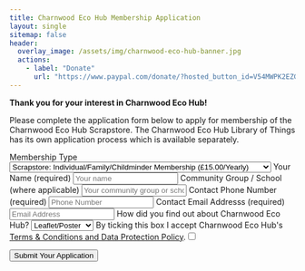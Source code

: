 ```yaml
---
title: Charnwood Eco Hub Membership Application
layout: single
sitemap: false
header:
  overlay_image: /assets/img/charnwood-eco-hub-banner.jpg
  actions:
    - label: "Donate"
      url: "https://www.paypal.com/donate/?hosted_button_id=V54MWPK2EZGPY"
---
```


**Thank you for your interest in Charnwood Eco Hub!**

Please complete the application form below to apply for membership of the Charnwood Eco Hub Scrapstore. The Charnwood Eco Hub Library of Things has its own application process which is available separately.

<form id="signup_form" method="POST" action="https://script.google.com/macros/s/AKfycbznGrjwMz91HIu8LhqD1cYvy_H8Rc6ccdUPRzjq4JlPggbU1i6lqC01ZJRiKHdWpWO3_g/exec">
<label for="Membership_Type">Membership Type</label>
<select id="Membership_Type" name="Membership_Type" type="text" required>
<option value="Scrapstore:Indiv">Scrapstore: Individual/Family/Childminder Membership (£15.00/Yearly)</option>
<option value="Scrapstore:Disc">Scrapstore: Student/Low income/Unwaged Membership (£10.00/Yearly)</option>
<option value="Scrapstore:Group">Scrapstore: Community Groups/Schools Membership (from £40.00/Yearly)</option>
</select>
<label for="Name">Your Name (required)</label>
<input id="Name" name="Name" type="text" placeholder="Your name" required>
<label for="Organisation">Community Group / School (where applicable)</label>
<input id="Organisation" name="Organisation" type="text" placeholder="Your community group or school's name">
<label for="Phone">Contact Phone Number (required)</label>
<input id="Phone" name="Phone" type="text" placeholder="Phone Number" required>
<label for="Email">Contact Email Addresss (required)</label>
<input id="Email" name="Email" type="email" placeholder="Email Address">
<label for="How_Found">How did you find out about Charnwood Eco Hub?</label>
<select name="How_Found" type="text">
<option value="Leaflet_Poster">Leaflet/Poster</option>
<option value="Website">Website</option>
<option value="Word_of_mouth">Word of mouth</option>
<option value="Social_Media">Social Media</option>
<option value="Other">Other</option>
</select>
<label for="Accepted_Policies" required>By ticking this box I accept Charnwood Eco Hub's <a href="/policies">Terms & Conditions and Data Protection Policy</a>.</label><input id="Accepted_Policies" name="Accepted_Policies" value="yes" type="checkbox">
<div id="foo">
<p>
</p>
</div>
<button type="submit">Submit Your Application</button>
</form>

<script type = "text/javascript" >
    window.addEventListener("DOMContentLoaded", function() {
        const yourForm = document.getElementById('signup_form');
        yourForm.addEventListener("submit", function(e) {
            e.preventDefault();
            const data = new FormData(yourForm);
            const action = e.target.action;
            fetch(action, {
                method: 'POST',
                body: data,
            }).then(() => {
                window.location.replace('https://charnwoodecohub.org/next-steps')
            })
        })
    });
</script>

